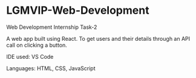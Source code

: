 # LGMVIP-Web-Development
Web Development Internship Task-2

A web app built using React. To get users and their details through an API call on clicking a button.

IDE used: VS Code

Languages: HTML, CSS, JavaScript


